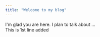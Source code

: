 ```yaml
---
title: "Welcome to my blog"
---
```


I'm glad you are here. I plan to talk about ...<br>
This is 1st line added
